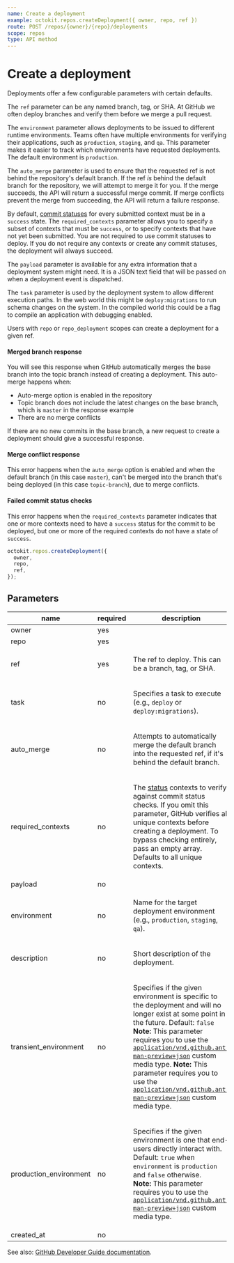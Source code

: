 ```yaml
---
name: Create a deployment
example: octokit.repos.createDeployment({ owner, repo, ref })
route: POST /repos/{owner}/{repo}/deployments
scope: repos
type: API method
---
```


# Create a deployment

Deployments offer a few configurable parameters with certain defaults.

The `ref` parameter can be any named branch, tag, or SHA. At GitHub we often deploy branches and verify them
before we merge a pull request.

The `environment` parameter allows deployments to be issued to different runtime environments. Teams often have
multiple environments for verifying their applications, such as `production`, `staging`, and `qa`. This parameter
makes it easier to track which environments have requested deployments. The default environment is `production`.

The `auto_merge` parameter is used to ensure that the requested ref is not behind the repository's default branch. If
the ref _is_ behind the default branch for the repository, we will attempt to merge it for you. If the merge succeeds,
the API will return a successful merge commit. If merge conflicts prevent the merge from succeeding, the API will
return a failure response.

By default, [commit statuses](https://docs.github.com/rest/reference/repos#statuses) for every submitted context must be in a `success`
state. The `required_contexts` parameter allows you to specify a subset of contexts that must be `success`, or to
specify contexts that have not yet been submitted. You are not required to use commit statuses to deploy. If you do
not require any contexts or create any commit statuses, the deployment will always succeed.

The `payload` parameter is available for any extra information that a deployment system might need. It is a JSON text
field that will be passed on when a deployment event is dispatched.

The `task` parameter is used by the deployment system to allow different execution paths. In the web world this might
be `deploy:migrations` to run schema changes on the system. In the compiled world this could be a flag to compile an
application with debugging enabled.

Users with `repo` or `repo_deployment` scopes can create a deployment for a given ref.

#### Merged branch response

You will see this response when GitHub automatically merges the base branch into the topic branch instead of creating
a deployment. This auto-merge happens when:

- Auto-merge option is enabled in the repository
- Topic branch does not include the latest changes on the base branch, which is `master` in the response example
- There are no merge conflicts

If there are no new commits in the base branch, a new request to create a deployment should give a successful
response.

#### Merge conflict response

This error happens when the `auto_merge` option is enabled and when the default branch (in this case `master`), can't
be merged into the branch that's being deployed (in this case `topic-branch`), due to merge conflicts.

#### Failed commit status checks

This error happens when the `required_contexts` parameter indicates that one or more contexts need to have a `success`
status for the commit to be deployed, but one or more of the required contexts do not have a state of `success`.

```js
octokit.repos.createDeployment({
  owner,
  repo,
  ref,
});
```

## Parameters

<table>
  <thead>
    <tr>
      <th>name</th>
      <th>required</th>
      <th>description</th>
    </tr>
  </thead>
  <tbody>
    <tr><td>owner</td><td>yes</td><td>

</td></tr>
<tr><td>repo</td><td>yes</td><td>

</td></tr>
<tr><td>ref</td><td>yes</td><td>

The ref to deploy. This can be a branch, tag, or SHA.

</td></tr>
<tr><td>task</td><td>no</td><td>

Specifies a task to execute (e.g., `deploy` or `deploy:migrations`).

</td></tr>
<tr><td>auto_merge</td><td>no</td><td>

Attempts to automatically merge the default branch into the requested ref, if it's behind the default branch.

</td></tr>
<tr><td>required_contexts</td><td>no</td><td>

The [status](https://docs.github.com/rest/reference/repos#statuses) contexts to verify against commit status checks. If you omit this parameter, GitHub verifies all unique contexts before creating a deployment. To bypass checking entirely, pass an empty array. Defaults to all unique contexts.

</td></tr>
<tr><td>payload</td><td>no</td><td>

</td></tr>
<tr><td>environment</td><td>no</td><td>

Name for the target deployment environment (e.g., `production`, `staging`, `qa`).

</td></tr>
<tr><td>description</td><td>no</td><td>

Short description of the deployment.

</td></tr>
<tr><td>transient_environment</td><td>no</td><td>

Specifies if the given environment is specific to the deployment and will no longer exist at some point in the future. Default: `false`  
**Note:** This parameter requires you to use the [`application/vnd.github.ant-man-preview+json`](https://docs.github.com/rest/overview/api-previews#enhanced-deployments) custom media type. **Note:** This parameter requires you to use the [`application/vnd.github.ant-man-preview+json`](https://docs.github.com/rest/overview/api-previews#enhanced-deployments) custom media type.

</td></tr>
<tr><td>production_environment</td><td>no</td><td>

Specifies if the given environment is one that end-users directly interact with. Default: `true` when `environment` is `production` and `false` otherwise.  
**Note:** This parameter requires you to use the [`application/vnd.github.ant-man-preview+json`](https://docs.github.com/rest/overview/api-previews#enhanced-deployments) custom media type.

</td></tr>
<tr><td>created_at</td><td>no</td><td>

</td></tr>
  </tbody>
</table>

See also: [GitHub Developer Guide documentation](https://docs.github.com/rest/reference/repos#create-a-deployment).
